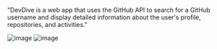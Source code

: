 "DevDive is a web app that uses the GitHub API to search for a GitHub username and display detailed information about the user's profile, repositories, and activities."

![image](https://github.com/vineetvermaa61/DevDive/assets/103252793/a46b8aa7-f69a-433b-a075-0c8ef18e5a4a)
![image](https://github.com/vineetvermaa61/DevDive/assets/103252793/fe1aead8-bf5a-4dcc-8cd3-9a56f8af2a23)
